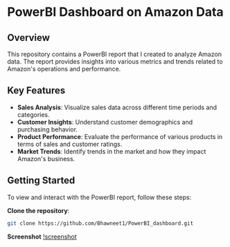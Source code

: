 # PowerBI Dashboard on Amazon Data

## Overview
This repository contains a PowerBI report that I created to analyze Amazon data. The report provides insights into various metrics and trends related to Amazon's operations and performance.

## Key Features
- **Sales Analysis**: Visualize sales data across different time periods and categories.
- **Customer Insights**: Understand customer demographics and purchasing behavior.
- **Product Performance**: Evaluate the performance of various products in terms of sales and customer ratings.
- **Market Trends**: Identify trends in the market and how they impact Amazon's business.

## Getting Started
To view and interact with the PowerBI report, follow these steps:

**Clone the repository**:
   ```bash
   git clone https://github.com/Bhawneet1/PowerBI_dashboard.git
   ```
**Screenshot**
[!screenshot](1.png)
